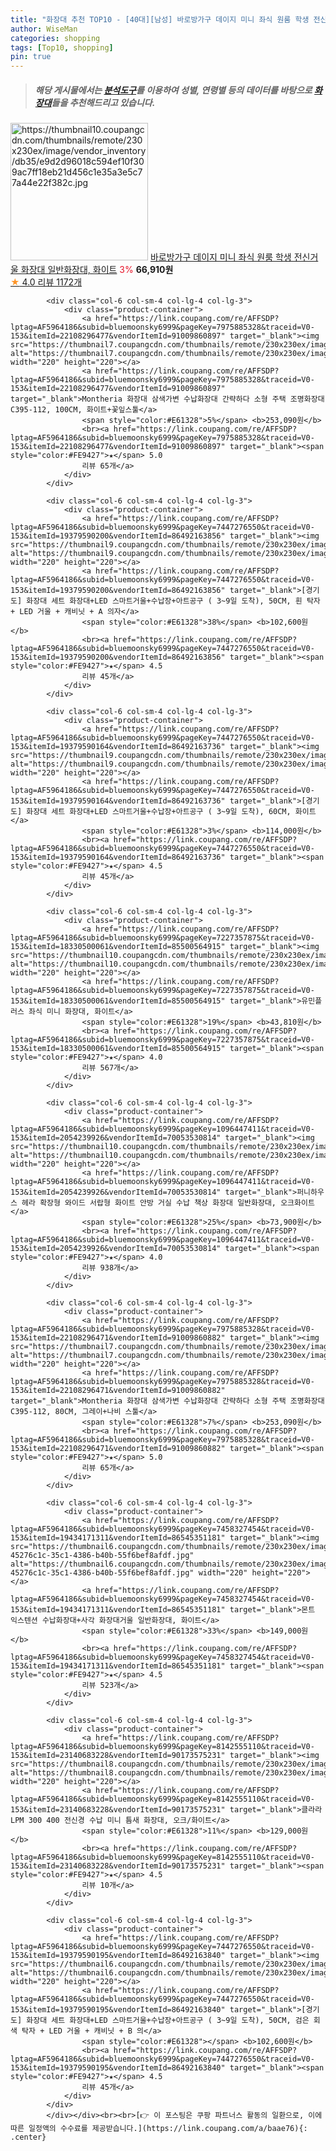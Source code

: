 ```yaml
---
title: "화장대 추천 TOP10 - [40대][남성] 바로방가구 데이지 미니 좌식 원룸 학생 전신거울 화장대 일반화장대, 화이트"
author: WiseMan
categories: shopping
tags: [Top10, shopping]
pin: true
---
```


> ##### 해당 게시물에서는 [**분석도구**](https://itemscout.io/)를 이용하여 **성별**, **연령별** 등의 데이터를 바탕으로 [**화장대**](https://link.coupang.com/a/baae76)들을 추천해드리고 있습니다.
<div class="container"><div class="row">
            <div class="col-6 col-sm-4 col-lg-4 col-lg-3">
                <div class="product-container">
                    <a href="https://link.coupang.com/re/AFFSDP?lptag=AF5964186&subid=bluemoonsky6999&pageKey=312862522&traceid=V0-153&itemId=988561614&vendorItemId=81754823103" target="_blank"><img src="https://thumbnail10.coupangcdn.com/thumbnails/remote/230x230ex/image/vendor_inventory/db35/e9d2d96018c594ef10f309ac7ff18eb21d456c1e35a3e5c77a44e22f382c.jpg" alt="https://thumbnail10.coupangcdn.com/thumbnails/remote/230x230ex/image/vendor_inventory/db35/e9d2d96018c594ef10f309ac7ff18eb21d456c1e35a3e5c77a44e22f382c.jpg" width="220" height="220"></a>
                    <a href="https://link.coupang.com/re/AFFSDP?lptag=AF5964186&subid=bluemoonsky6999&pageKey=312862522&traceid=V0-153&itemId=988561614&vendorItemId=81754823103" target="_blank">바로방가구 데이지 미니 좌식 원룸 학생 전신거울 화장대 일반화장대, 화이트</a>
                    <span style="color:#E61328">3%</span> <b>66,910원</b>
                    <br><a href="https://link.coupang.com/re/AFFSDP?lptag=AF5964186&subid=bluemoonsky6999&pageKey=312862522&traceid=V0-153&itemId=988561614&vendorItemId=81754823103" target="_blank"><span style="color:#FE9427">★</span> 4.0
                    리뷰 1172개</a>
                </div>
            </div>
            
            <div class="col-6 col-sm-4 col-lg-4 col-lg-3">
                <div class="product-container">
                    <a href="https://link.coupang.com/re/AFFSDP?lptag=AF5964186&subid=bluemoonsky6999&pageKey=7975885328&traceid=V0-153&itemId=22108296477&vendorItemId=91009860897" target="_blank"><img src="https://thumbnail7.coupangcdn.com/thumbnails/remote/230x230ex/image/vendor_inventory/0bff/6b3997eb9c12f5cf0771b1d00dab56c4aacc491574fdea56c4d15c8a0945.jpg" alt="https://thumbnail7.coupangcdn.com/thumbnails/remote/230x230ex/image/vendor_inventory/0bff/6b3997eb9c12f5cf0771b1d00dab56c4aacc491574fdea56c4d15c8a0945.jpg" width="220" height="220"></a>
                    <a href="https://link.coupang.com/re/AFFSDP?lptag=AF5964186&subid=bluemoonsky6999&pageKey=7975885328&traceid=V0-153&itemId=22108296477&vendorItemId=91009860897" target="_blank">Montheria 화장대 삼색가변 수납화장대 간략하다 소형 주택 조명화장대 C395-112, 100CM, 화이트+꽃잎스툴</a>
                    <span style="color:#E61328">5%</span> <b>253,090원</b>
                    <br><a href="https://link.coupang.com/re/AFFSDP?lptag=AF5964186&subid=bluemoonsky6999&pageKey=7975885328&traceid=V0-153&itemId=22108296477&vendorItemId=91009860897" target="_blank"><span style="color:#FE9427">★</span> 5.0
                    리뷰 65개</a>
                </div>
            </div>
            
            <div class="col-6 col-sm-4 col-lg-4 col-lg-3">
                <div class="product-container">
                    <a href="https://link.coupang.com/re/AFFSDP?lptag=AF5964186&subid=bluemoonsky6999&pageKey=7447276550&traceid=V0-153&itemId=19379590200&vendorItemId=86492163856" target="_blank"><img src="https://thumbnail9.coupangcdn.com/thumbnails/remote/230x230ex/image/vendor_inventory/2ca4/f11f7ab68717ae537e0582610054e0806f76b7834437d0f0fb23dd2b327e.jpg" alt="https://thumbnail9.coupangcdn.com/thumbnails/remote/230x230ex/image/vendor_inventory/2ca4/f11f7ab68717ae537e0582610054e0806f76b7834437d0f0fb23dd2b327e.jpg" width="220" height="220"></a>
                    <a href="https://link.coupang.com/re/AFFSDP?lptag=AF5964186&subid=bluemoonsky6999&pageKey=7447276550&traceid=V0-153&itemId=19379590200&vendorItemId=86492163856" target="_blank">[경기도] 화장대 세트 화장대+LED 스마트거울+수납장+아트공구 ( 3~9일 도착), 50CM, 흰 탁자 + LED 거울 + 캐비닛 + A 의자</a>
                    <span style="color:#E61328">38%</span> <b>102,600원</b>
                    <br><a href="https://link.coupang.com/re/AFFSDP?lptag=AF5964186&subid=bluemoonsky6999&pageKey=7447276550&traceid=V0-153&itemId=19379590200&vendorItemId=86492163856" target="_blank"><span style="color:#FE9427">★</span> 4.5
                    리뷰 45개</a>
                </div>
            </div>
            
            <div class="col-6 col-sm-4 col-lg-4 col-lg-3">
                <div class="product-container">
                    <a href="https://link.coupang.com/re/AFFSDP?lptag=AF5964186&subid=bluemoonsky6999&pageKey=7447276550&traceid=V0-153&itemId=19379590164&vendorItemId=86492163736" target="_blank"><img src="https://thumbnail9.coupangcdn.com/thumbnails/remote/230x230ex/image/vendor_inventory/2ca4/f11f7ab68717ae537e0582610054e0806f76b7834437d0f0fb23dd2b327e.jpg" alt="https://thumbnail9.coupangcdn.com/thumbnails/remote/230x230ex/image/vendor_inventory/2ca4/f11f7ab68717ae537e0582610054e0806f76b7834437d0f0fb23dd2b327e.jpg" width="220" height="220"></a>
                    <a href="https://link.coupang.com/re/AFFSDP?lptag=AF5964186&subid=bluemoonsky6999&pageKey=7447276550&traceid=V0-153&itemId=19379590164&vendorItemId=86492163736" target="_blank">[경기도] 화장대 세트 화장대+LED 스마트거울+수납장+아트공구 ( 3~9일 도착), 60CM, 화이트</a>
                    <span style="color:#E61328">3%</span> <b>114,000원</b>
                    <br><a href="https://link.coupang.com/re/AFFSDP?lptag=AF5964186&subid=bluemoonsky6999&pageKey=7447276550&traceid=V0-153&itemId=19379590164&vendorItemId=86492163736" target="_blank"><span style="color:#FE9427">★</span> 4.5
                    리뷰 45개</a>
                </div>
            </div>
            
            <div class="col-6 col-sm-4 col-lg-4 col-lg-3">
                <div class="product-container">
                    <a href="https://link.coupang.com/re/AFFSDP?lptag=AF5964186&subid=bluemoonsky6999&pageKey=7227357875&traceid=V0-153&itemId=18330500061&vendorItemId=85500564915" target="_blank"><img src="https://thumbnail10.coupangcdn.com/thumbnails/remote/230x230ex/image/vendor_inventory/57df/1a3f458bd078b68ce681fb942c3bcf889f63d9597403d84bca0ddff2bb11.jpg" alt="https://thumbnail10.coupangcdn.com/thumbnails/remote/230x230ex/image/vendor_inventory/57df/1a3f458bd078b68ce681fb942c3bcf889f63d9597403d84bca0ddff2bb11.jpg" width="220" height="220"></a>
                    <a href="https://link.coupang.com/re/AFFSDP?lptag=AF5964186&subid=bluemoonsky6999&pageKey=7227357875&traceid=V0-153&itemId=18330500061&vendorItemId=85500564915" target="_blank">유민플러스 좌식 미니 화장대, 화이트</a>
                    <span style="color:#E61328">19%</span> <b>43,810원</b>
                    <br><a href="https://link.coupang.com/re/AFFSDP?lptag=AF5964186&subid=bluemoonsky6999&pageKey=7227357875&traceid=V0-153&itemId=18330500061&vendorItemId=85500564915" target="_blank"><span style="color:#FE9427">★</span> 4.0
                    리뷰 567개</a>
                </div>
            </div>
            
            <div class="col-6 col-sm-4 col-lg-4 col-lg-3">
                <div class="product-container">
                    <a href="https://link.coupang.com/re/AFFSDP?lptag=AF5964186&subid=bluemoonsky6999&pageKey=1096447411&traceid=V0-153&itemId=2054239926&vendorItemId=70053530814" target="_blank"><img src="https://thumbnail10.coupangcdn.com/thumbnails/remote/230x230ex/image/vendor_inventory/57c8/b55ba43cc14926bc88045e51e0309ec77c89e5271ccfa057a6e123a80342.jpg" alt="https://thumbnail10.coupangcdn.com/thumbnails/remote/230x230ex/image/vendor_inventory/57c8/b55ba43cc14926bc88045e51e0309ec77c89e5271ccfa057a6e123a80342.jpg" width="220" height="220"></a>
                    <a href="https://link.coupang.com/re/AFFSDP?lptag=AF5964186&subid=bluemoonsky6999&pageKey=1096447411&traceid=V0-153&itemId=2054239926&vendorItemId=70053530814" target="_blank">퍼니하우스 헤라 확장형 와이드 서랍형 화이트 안방 거실 수납 책상 화장대 일반화장대, 오크화이트</a>
                    <span style="color:#E61328">25%</span> <b>73,900원</b>
                    <br><a href="https://link.coupang.com/re/AFFSDP?lptag=AF5964186&subid=bluemoonsky6999&pageKey=1096447411&traceid=V0-153&itemId=2054239926&vendorItemId=70053530814" target="_blank"><span style="color:#FE9427">★</span> 4.0
                    리뷰 938개</a>
                </div>
            </div>
            
            <div class="col-6 col-sm-4 col-lg-4 col-lg-3">
                <div class="product-container">
                    <a href="https://link.coupang.com/re/AFFSDP?lptag=AF5964186&subid=bluemoonsky6999&pageKey=7975885328&traceid=V0-153&itemId=22108296471&vendorItemId=91009860882" target="_blank"><img src="https://thumbnail7.coupangcdn.com/thumbnails/remote/230x230ex/image/vendor_inventory/0bff/6b3997eb9c12f5cf0771b1d00dab56c4aacc491574fdea56c4d15c8a0945.jpg" alt="https://thumbnail7.coupangcdn.com/thumbnails/remote/230x230ex/image/vendor_inventory/0bff/6b3997eb9c12f5cf0771b1d00dab56c4aacc491574fdea56c4d15c8a0945.jpg" width="220" height="220"></a>
                    <a href="https://link.coupang.com/re/AFFSDP?lptag=AF5964186&subid=bluemoonsky6999&pageKey=7975885328&traceid=V0-153&itemId=22108296471&vendorItemId=91009860882" target="_blank">Montheria 화장대 삼색가변 수납화장대 간략하다 소형 주택 조명화장대 C395-112, 80CM, 그레이+나비 스툴</a>
                    <span style="color:#E61328">7%</span> <b>253,090원</b>
                    <br><a href="https://link.coupang.com/re/AFFSDP?lptag=AF5964186&subid=bluemoonsky6999&pageKey=7975885328&traceid=V0-153&itemId=22108296471&vendorItemId=91009860882" target="_blank"><span style="color:#FE9427">★</span> 5.0
                    리뷰 65개</a>
                </div>
            </div>
            
            <div class="col-6 col-sm-4 col-lg-4 col-lg-3">
                <div class="product-container">
                    <a href="https://link.coupang.com/re/AFFSDP?lptag=AF5964186&subid=bluemoonsky6999&pageKey=7458327454&traceid=V0-153&itemId=19434171311&vendorItemId=86545351181" target="_blank"><img src="https://thumbnail6.coupangcdn.com/thumbnails/remote/230x230ex/image/retail/images/8979106184094-45276c1c-35c1-4386-b40b-55f6bef8afdf.jpg" alt="https://thumbnail6.coupangcdn.com/thumbnails/remote/230x230ex/image/retail/images/8979106184094-45276c1c-35c1-4386-b40b-55f6bef8afdf.jpg" width="220" height="220"></a>
                    <a href="https://link.coupang.com/re/AFFSDP?lptag=AF5964186&subid=bluemoonsky6999&pageKey=7458327454&traceid=V0-153&itemId=19434171311&vendorItemId=86545351181" target="_blank">몬트 익스텐션 수납화장대+사각 화장대거울 일반화장대, 화이트</a>
                    <span style="color:#E61328">33%</span> <b>149,000원</b>
                    <br><a href="https://link.coupang.com/re/AFFSDP?lptag=AF5964186&subid=bluemoonsky6999&pageKey=7458327454&traceid=V0-153&itemId=19434171311&vendorItemId=86545351181" target="_blank"><span style="color:#FE9427">★</span> 4.5
                    리뷰 523개</a>
                </div>
            </div>
            
            <div class="col-6 col-sm-4 col-lg-4 col-lg-3">
                <div class="product-container">
                    <a href="https://link.coupang.com/re/AFFSDP?lptag=AF5964186&subid=bluemoonsky6999&pageKey=8142555110&traceid=V0-153&itemId=23140683228&vendorItemId=90173575231" target="_blank"><img src="https://thumbnail8.coupangcdn.com/thumbnails/remote/230x230ex/image/vendor_inventory/5b15/d121795a69aa3315cb58234db588498db0fdc9f9adfc42b0e0b6a358a2d6.jpg" alt="https://thumbnail8.coupangcdn.com/thumbnails/remote/230x230ex/image/vendor_inventory/5b15/d121795a69aa3315cb58234db588498db0fdc9f9adfc42b0e0b6a358a2d6.jpg" width="220" height="220"></a>
                    <a href="https://link.coupang.com/re/AFFSDP?lptag=AF5964186&subid=bluemoonsky6999&pageKey=8142555110&traceid=V0-153&itemId=23140683228&vendorItemId=90173575231" target="_blank">클라라 LPM 300 400 전신경 수납 미니 틈새 화장대, 오크/화이트</a>
                    <span style="color:#E61328">11%</span> <b>129,000원</b>
                    <br><a href="https://link.coupang.com/re/AFFSDP?lptag=AF5964186&subid=bluemoonsky6999&pageKey=8142555110&traceid=V0-153&itemId=23140683228&vendorItemId=90173575231" target="_blank"><span style="color:#FE9427">★</span> 4.5
                    리뷰 10개</a>
                </div>
            </div>
            
            <div class="col-6 col-sm-4 col-lg-4 col-lg-3">
                <div class="product-container">
                    <a href="https://link.coupang.com/re/AFFSDP?lptag=AF5964186&subid=bluemoonsky6999&pageKey=7447276550&traceid=V0-153&itemId=19379590195&vendorItemId=86492163840" target="_blank"><img src="https://thumbnail6.coupangcdn.com/thumbnails/remote/230x230ex/image/vendor_inventory/1f6e/8eff6db713b3bfe5e6a944228325f165d97436e943d081503908467cea62.jpg" alt="https://thumbnail6.coupangcdn.com/thumbnails/remote/230x230ex/image/vendor_inventory/1f6e/8eff6db713b3bfe5e6a944228325f165d97436e943d081503908467cea62.jpg" width="220" height="220"></a>
                    <a href="https://link.coupang.com/re/AFFSDP?lptag=AF5964186&subid=bluemoonsky6999&pageKey=7447276550&traceid=V0-153&itemId=19379590195&vendorItemId=86492163840" target="_blank">[경기도] 화장대 세트 화장대+LED 스마트거울+수납장+아트공구 ( 3~9일 도착), 50CM, 검은 회색 탁자 + LED 거울 + 캐비닛 + B 의</a>
                    <span style="color:#E61328"></span> <b>102,600원</b>
                    <br><a href="https://link.coupang.com/re/AFFSDP?lptag=AF5964186&subid=bluemoonsky6999&pageKey=7447276550&traceid=V0-153&itemId=19379590195&vendorItemId=86492163840" target="_blank"><span style="color:#FE9427">★</span> 4.5
                    리뷰 45개</a>
                </div>
            </div>
            </div></div><br><br>[👉 이 포스팅은 쿠팡 파트너스 활동의 일환으로, 이에 따른 일정액의 수수료를 제공받습니다.](https://link.coupang.com/a/baae76){: .center}